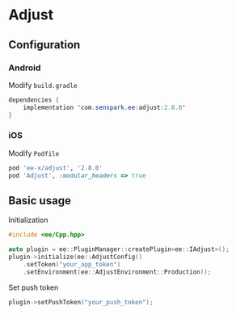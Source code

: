 # Adjust
## Configuration
### Android
Modify `build.gradle`
```java
dependencies {
    implementation 'com.senspark.ee:adjust:2.8.0'
}
```

### iOS
Modify `Podfile`
```ruby
pod 'ee-x/adjust', '2.8.0'
pod 'Adjust', :modular_headers => true
```

## Basic usage
Initialization
```cpp
#include <ee/Cpp.hpp>

auto plugin = ee::PluginManager::createPlugin<ee::IAdjust>();
plugin->initialize(ee::AdjustConfig()
    .setToken("your_app_token")
    .setEnvironment(ee::AdjustEnvironment::Production));
```

Set push token
```cpp
plugin->setPushToken("your_push_token");
```